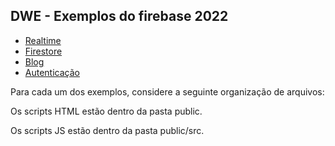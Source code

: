 <h2>DWE - Exemplos do firebase 2022</h2>
<ul>
  <li><a href="https://github.com/BiancaPedrosa/firebase/tree/master/realtime2022">Realtime</a></li>
  <li><a href="https://github.com/BiancaPedrosa/firebase/tree/master/firestore2022">Firestore</a></li>
  <li><a href="https://github.com/BiancaPedrosa/firebase/tree/master/blog2022">Blog</a></li>
  <li><a href="https://github.com/BiancaPedrosa/firebase/tree/master/autentica">Autenticação</a></li>
</ul>
Para cada um dos exemplos, considere a seguinte organização de arquivos:
<p> Os scripts HTML estão dentro da pasta public.</p>
<p> Os scripts JS estão dentro da pasta public/src.</p>
